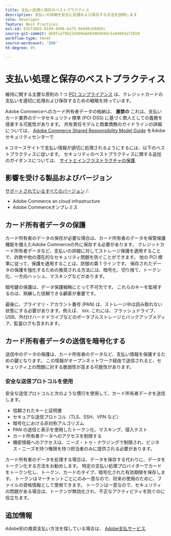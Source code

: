 ```yaml
---
title: 支払い処理と保存のベストプラクティス
description: 支払いの詳細を安全に処理および保存する方法を説明します
role: Developer
feature: Best Practices
exl-id: 635f38d3-0199-4d96-ba75-9edd0cb94b5c
source-git-commit: db0fce79b22d409e8d639b959dc5a04693e72659
workflow-type: tm+mt
source-wordcount: '500'
ht-degree: 0%

---
```


# 支払い処理と保存のベストプラクティス

維持に関する主要な原則の 1 つ [PCI コンプライアンス](https://experienceleague.adobe.com/docs/commerce-admin/start/compliance/payments/compliance-pci.html) は、クレジットカードの支払いを適切に処理および保存するための戦略を持っています。

Adobe Commerceへのカード所有者データの格納は、 **厳禁の** これは、支払いカード業界のデータセキュリティ標準 (PCI-DSS) に基づく商人としての義務を侵害する可能性があります。 共有責任モデルと商業債務のガイドラインの詳細については、 [Adobe Commerce Shared Responsibility Model Guide](https://www.adobe.com/content/dam/cc/en/trust-center/ungated/whitepapers/experience-cloud/adobe-commerce-shared-responsibilities-guide.pdf) をAdobeセキュリティセンターで

e コマースサイトで支払い情報が適切に処理されるようにするには、以下のベストプラクティスに従います。 セキュリティのベストプラクティスに関する追加のガイダンスについては、 [サイトとインフラストラクチャの保護](../launch/security-best-practices.md).

## 影響を受ける製品およびバージョン

[サポートされているすべてのバージョン](../../../release/versions.md) /:

* Adobe Commerce an cloud infrastructure
* Adobe Commerceオンプレミス

## カード所有者データの保護

カード所有者のデータの保存が必要な場合は、カード所有者のデータを保管保護機能を備えたAdobe Commerceの外に保存する必要があります。 クレジットカード所有者データなど、支払いの詳細に対してストレージ保護を適用することで、詐欺や他の潜在的なセキュリティ問題を防ぐことができます。 他の PCI 標準に従って、保護を適用することは、防御の第 1 ラインです。 保存されたデータの保護を強化するための推奨される方法には、暗号化、切り捨て、トークン化、一方向ハッシュ、マスキングなどがあります。

暗号鍵の保護は、データ保護戦略にとって不可欠です。 これらのキーを監視するのは、熟練した信頼できる顧客が重要です。

最後に、プライマリ・アカウント番号 (PAN) は、ストレージ中は読み取れない状態にする必要があります。例えば、 `XXX`. これには、フラッシュドライブ、USB、外付けハードドライブなどのポータブルストレージとバックアップメディア、監査ログも含まれます。

## カード所有者データの送信を暗号化する

送信中のデータの保護は、カード所有者のデータなど、支払い情報を保護するための鍵となります。 この情報がオープンネットワーク経由で送信されると、セキュリティ上の問題に対する脆弱性が高まる可能性があります。

### 安全な送信プロトコルを使用

安全な送信プロトコルと次のような慣行を使用して、カード所有者データを送信します。

* 信頼されたキーと証明書
* セキュアな送信プロトコル（TLS、SSH、VPN など）
* 暗号化における非対称アルゴリズム
* PAN の送信と表示を使用したトークン化、マスキング、侵入テスト
* カード所有者データへのアクセスを制限する
* 機密情報へのアクセスは、ニーズ・トゥ・ナウジングで制限され、ビジネス・ニーズを持つ権限を持つ担当者のみに提供される必要があります。

カード所有者のデータを処理する場合は、データを保存する代わりに、データをトークン化する方法をお勧めします。 特定の支払い処理プロバイダーでカードをトークン化し、トークン、カードのタイプ、暗号化された有効期限を保存します。 トークンはマーチャントごとにのみ一意なので、将来の使用のために、ファイルの資格情報として使用できます。 トークンは一意なので、セキュリティの問題がある場合は、トークンが無効化され、不正なアクティビティを防ぐのに役立ちます。

## 追加情報

Adobe別の推奨支払い方法を探している場合は、 [Adobe支払サービス](https://experienceleague.adobe.com/docs/commerce-merchant-services/payment-services/overview.html).
